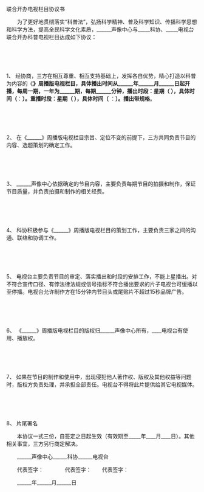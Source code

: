 



联合开办电视栏目协议书



 

　　为了更好地贯彻落实“科普法”，弘扬科学精神、普及科学知识、传播科学思想和科学方法，提高全民科学文化素质，______声像中心与_____科协、_____电视台联合开办科普电视栏目达成如下协议：

　　

　　

1、
经协商，三方在相互尊重、相互支持基础上，发挥各自优势，精心打造以科普为内容的《______》周播版电视栏目，具体播出时间从______年______月______日起开播，每周一期，一年为______期，每期______分钟，播出时段：星期（ ），具体时间（______：______）。重播时段：星期（ ），具体时间（______ ：______）。播出带规格______。

　　

　　

2、
在《______》周播版电视栏目宗旨、定位不变的前提下，三方共同负责节目的内容、选题策划的确定工作。

　　

　　

3、
______声像中心依据确定的节目内容，主要负责每期节目的拍摄和制作，保证节目质量，并负责拍摄和制作的相关经费。

　　

　　

4、
科协积极参与《______》周播版电视栏目的策划工作，主要负责三家之间的沟通、联络和协调工作。

　　

　　

5、
电视台主要负责节目的审定、落实播出和时段的安排工作，不能上星播出。对不符合宣传口径、有悖法律法规或信号指标不符合播出要求的片子电视台可缓播以至停播。电视台允许制作方在15分钟内节目头或尾贴片不超过15秒品牌广告。

　　

　　

6、
《______》周播版电视栏目的版权归______声像中心所有，____电视台有使用、播放权。

　　

　　

7、
如果在节目的制作和使用中，出现侵犯他人著作权、版权及其他权益等问题时，版权方负责处理，并承担全部责任。电视台不得将此片提供给其它电视媒体。

　　

　　

8、
片尾署名

　　本协议一式三份，自签定之日起生效（有效期至_____年____月____日）。其他相关事宜，三方另行商定解决。　　

　　______声像中心______科协______电视台

　　代表签字：　　　　代表签字：　　代表签字：　　

　　______年______月______日